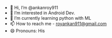 - 👋 Hi, I’m @ankanroy911
- 👀 I’m interested in Android Dev.
- 🌱 I’m currently learning python with ML
- 📫 How to reach me - royankan911@gmail.com
- 😄 Pronouns: His
  

<!---
ankanroy911/ankanroy911 is a ✨ special ✨ repository because its `README.md` (this file) appears on your GitHub profile.
You can click the Preview link to take a look at your changes.
--->
